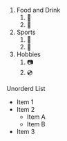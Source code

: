 1. Food and Drink
   1. :beer:
   2. :grapes:
2. Sports
   1. :ski:
   2. :running:
3. Hobbies
   1. :camera:
   2. :cd:

Unorderd List
* Item 1
* Item 2
  * Item A
  * Item B
* Item 3
